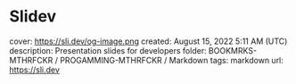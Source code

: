 # Slidev

cover: https://sli.dev/og-image.png
created: August 15, 2022 5:11 AM (UTC)
description: Presentation slides for developers
folder: BOOKMRKS-MTHRFCKR / PROGAMMING-MTHRFCKR / Markdown
tags: markdown
url: https://sli.dev